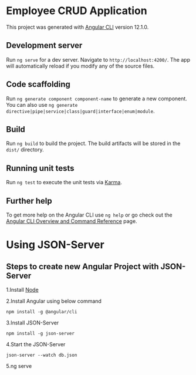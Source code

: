 # Employee CRUD Application

This project was generated with [Angular CLI](https://github.com/angular/angular-cli) version 12.1.0.

## Development server

Run `ng serve` for a dev server. Navigate to `http://localhost:4200/`. The app will automatically reload if you modify any of the source files.

## Code scaffolding

Run `ng generate component component-name` to generate a new component. You can also use `ng generate directive|pipe|service|class|guard|interface|enum|module`.

## Build

Run `ng build` to build the project. The build artifacts will be stored in the `dist/` directory.

## Running unit tests

Run `ng test` to execute the unit tests via [Karma](https://karma-runner.github.io).

## Further help

To get more help on the Angular CLI use `ng help` or go check out the [Angular CLI Overview and Command Reference](https://angular.io/cli) page.


# Using JSON-Server


## Steps to create new Angular Project with JSON-Server

1.Install [Node](https://nodejs.org/en/download/) 

2.Install Angular using below command

    npm install -g @angular/cli
    
3.Install JSON-Server 

    npm install -g json-server
    
4.Start the JSON-Server 

    json-server --watch db.json
    
5.ng serve
